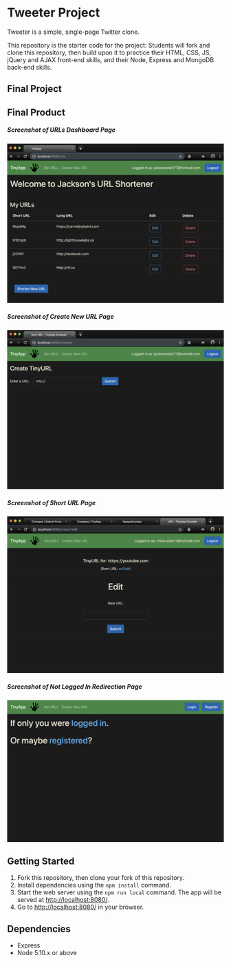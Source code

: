 # Tweeter Project

Tweeter is a simple, single-page Twitter clone.

This repository is the starter code for the project: Students will fork and clone this repository, then build upon it to practice their HTML, CSS, JS, jQuery and AJAX front-end skills, and their Node, Express and MongoDB back-end skills.

## Final Project

## Final Product

##### Screenshot of URLs Dashboard Page

!["Screenshot of Mobile Layout"](https://github.com/JacksonStark/tinyapp/blob/master/docs/urls-page.jpg?raw=true)

##### Screenshot of Create New URL Page

!["Screenshot of Desktop Layout"](https://github.com/JacksonStark/tinyapp/blob/master/docs/create-url-page.jpg?raw=true)

##### Screenshot of Short URL Page

!["Screenshot of Exceeded Character Count Error"](https://github.com/JacksonStark/tinyapp/blob/master/docs/short-url-page.jpg?raw=true)

##### Screenshot of Not Logged In Redirection Page

!["Screenshot of Redirection Page if not logged in"](https://github.com/JacksonStark/tinyapp/blob/master/docs/redirection-page.jpg?raw=true)



## Getting Started

1. Fork this repository, then clone your fork of this repository.
2. Install dependencies using the `npm install` command.
3. Start the web server using the `npm run local` command. The app will be served at <http://localhost:8080/>.
4. Go to <http://localhost:8080/> in your browser.

## Dependencies

- Express
- Node 5.10.x or above
